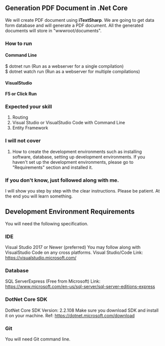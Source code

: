 ## Generation PDF Document in .Net Core


We will create PDF document using <b>iTextSharp</b>. We are going to get data form database and will generate a PDF document. All the generated documents will store in "wwwroot/documents". 


### How to run 

#### Command Line 
$ dotnet run (Run as a webserver for a single compilation) <br />
$ dotnet watch run (Run as a webserver for multiple compilations)

#### VisualStudio 
 <strong> F5 or Click Run</strong>



### Expected your skill  
1. Routing 
2. Visual Studio or VisualStudio Code with Command Line
3. Entity Framework 

### I will not cover
1. How to create the development environments such as installing software, database, setting up 
development environments. If you haven't set up the development environments, please go to "Requirements" section and installed it. 

### If you don't know, just followed along with me. 
I will show you step by step with the clear instructions. Please be patient. At the end you will learn something. 


## Development Environment Requirements

You will need the following specification. 

### IDE 
Visual Studio 2017 or Newer (preferred)
You may follow along with VisualStudio Code on any cross platforms. 
Visual Studio/Code Link: https://visualstudio.microsoft.com/

### Database 
SQL ServerExpress (Free from Microsoft)
Link: https://www.microsoft.com/en-us/sql-server/sql-server-editions-express

### DotNet Core SDK
DotNet Core SDK Version: 2.2.108
Make sure you download SDK and install it on your machine.
Ref: https://dotnet.microsoft.com/download

### Git 
You will need Git command line. 



